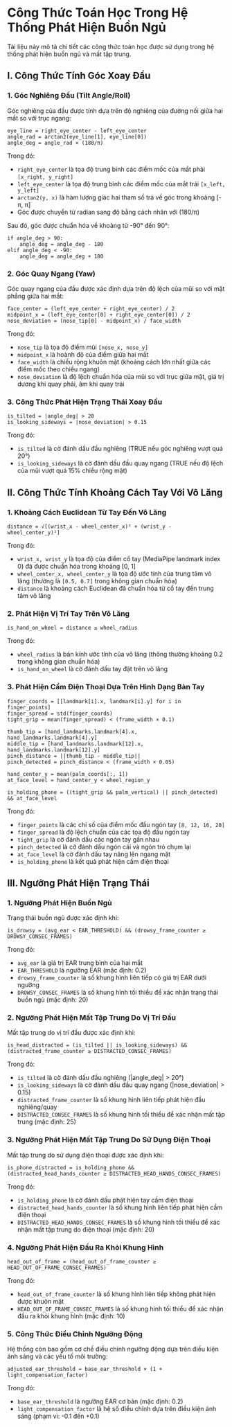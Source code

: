 # Công Thức Toán Học Trong Hệ Thống Phát Hiện Buồn Ngủ

Tài liệu này mô tả chi tiết các công thức toán học được sử dụng trong hệ thống phát hiện buồn ngủ và mất tập trung.

## I. Công Thức Tính Góc Xoay Đầu

### 1. Góc Nghiêng Đầu (Tilt Angle/Roll)

Góc nghiêng của đầu được tính dựa trên độ nghiêng của đường nối giữa hai mắt so với trục ngang:

```
eye_line = right_eye_center - left_eye_center
angle_rad = arctan2(eye_line[1], eye_line[0])
angle_deg = angle_rad × (180/π)
```

Trong đó:
- `right_eye_center` là tọa độ trung bình các điểm mốc của mắt phải `[x_right, y_right]`
- `left_eye_center` là tọa độ trung bình các điểm mốc của mắt trái `[x_left, y_left]` 
- `arctan2(y, x)` là hàm lượng giác hai tham số trả về góc trong khoảng [-π, π]
- Góc được chuyển từ radian sang độ bằng cách nhân với (180/π)

Sau đó, góc được chuẩn hóa về khoảng từ -90° đến 90°:

```
if angle_deg > 90:
    angle_deg = angle_deg - 180
elif angle_deg < -90:
    angle_deg = angle_deg + 180
```

### 2. Góc Quay Ngang (Yaw)

Góc quay ngang của đầu được xác định dựa trên độ lệch của mũi so với mặt phẳng giữa hai mắt:

```
face_center = (left_eye_center + right_eye_center) / 2
midpoint_x = (left_eye_center[0] + right_eye_center[0]) / 2
nose_deviation = (nose_tip[0] - midpoint_x) / face_width
```

Trong đó:
- `nose_tip` là tọa độ điểm mũi `[nose_x, nose_y]`
- `midpoint_x` là hoành độ của điểm giữa hai mắt
- `face_width` là chiều rộng khuôn mặt (khoảng cách lớn nhất giữa các điểm mốc theo chiều ngang)
- `nose_deviation` là độ lệch chuẩn hóa của mũi so với trục giữa mặt, giá trị dương khi quay phải, âm khi quay trái

### 3. Công Thức Phát Hiện Trạng Thái Xoay Đầu

```
is_tilted = |angle_deg| > 20
is_looking_sideways = |nose_deviation| > 0.15
```

Trong đó:
- `is_tilted` là cờ đánh dấu đầu nghiêng (TRUE nếu góc nghiêng vượt quá 20°)
- `is_looking_sideways` là cờ đánh dấu đầu quay ngang (TRUE nếu độ lệch của mũi vượt quá 15% chiều rộng mặt)

## II. Công Thức Tính Khoảng Cách Tay Với Vô Lăng

### 1. Khoảng Cách Euclidean Từ Tay Đến Vô Lăng

```
distance = √[(wrist_x - wheel_center_x)² + (wrist_y - wheel_center_y)²]
```

Trong đó:
- `wrist_x, wrist_y` là tọa độ của điểm cổ tay (MediaPipe landmark index 0) đã được chuẩn hóa trong khoảng [0, 1]
- `wheel_center_x, wheel_center_y` là tọa độ ước tính của trung tâm vô lăng (thường là `[0.5, 0.7]` trong không gian chuẩn hóa)
- `distance` là khoảng cách Euclidean đã chuẩn hóa từ cổ tay đến trung tâm vô lăng

### 2. Phát Hiện Vị Trí Tay Trên Vô Lăng

```
is_hand_on_wheel = distance ≤ wheel_radius
```

Trong đó:
- `wheel_radius` là bán kính ước tính của vô lăng (thông thường khoảng 0.2 trong không gian chuẩn hóa)
- `is_hand_on_wheel` là cờ đánh dấu tay đặt trên vô lăng

### 3. Phát Hiện Cầm Điện Thoại Dựa Trên Hình Dạng Bàn Tay

```
finger_coords = [[landmark[i].x, landmark[i].y] for i in finger_points]
finger_spread = std(finger_coords)
tight_grip = mean(finger_spread) < (frame_width × 0.1)

thumb_tip = [hand_landmarks.landmark[4].x, hand_landmarks.landmark[4].y]
middle_tip = [hand_landmarks.landmark[12].x, hand_landmarks.landmark[12].y]
pinch_distance = ||thumb_tip - middle_tip||
pinch_detected = pinch_distance < (frame_width × 0.05)

hand_center_y = mean(palm_coords[:, 1])
at_face_level = hand_center_y < wheel_region_y

is_holding_phone = ((tight_grip && palm_vertical) || pinch_detected) && at_face_level
```

Trong đó:
- `finger_points` là các chỉ số của điểm mốc đầu ngón tay `[8, 12, 16, 20]`
- `finger_spread` là độ lệch chuẩn của các tọa độ đầu ngón tay
- `tight_grip` là cờ đánh dấu các ngón tay gần nhau
- `pinch_detected` là cờ đánh dấu ngón cái và ngón trỏ chụm lại
- `at_face_level` là cờ đánh dấu tay nâng lên ngang mặt
- `is_holding_phone` là kết quả phát hiện cầm điện thoại

## III. Ngưỡng Phát Hiện Trạng Thái

### 1. Ngưỡng Phát Hiện Buồn Ngủ

Trạng thái buồn ngủ được xác định khi:

```
is_drowsy = (avg_ear < EAR_THRESHOLD) && (drowsy_frame_counter ≥ DROWSY_CONSEC_FRAMES)
```

Trong đó:
- `avg_ear` là giá trị EAR trung bình của hai mắt
- `EAR_THRESHOLD` là ngưỡng EAR (mặc định: 0.2)
- `drowsy_frame_counter` là số khung hình liên tiếp có giá trị EAR dưới ngưỡng
- `DROWSY_CONSEC_FRAMES` là số khung hình tối thiểu để xác nhận trạng thái buồn ngủ (mặc định: 20)

### 2. Ngưỡng Phát Hiện Mất Tập Trung Do Vị Trí Đầu

Mất tập trung do vị trí đầu được xác định khi:

```
is_head_distracted = (is_tilted || is_looking_sideways) && (distracted_frame_counter ≥ DISTRACTED_CONSEC_FRAMES)
```

Trong đó:
- `is_tilted` là cờ đánh dấu đầu nghiêng (|angle_deg| > 20°)
- `is_looking_sideways` là cờ đánh dấu đầu quay ngang (|nose_deviation| > 0.15)
- `distracted_frame_counter` là số khung hình liên tiếp phát hiện đầu nghiêng/quay
- `DISTRACTED_CONSEC_FRAMES` là số khung hình tối thiểu để xác nhận mất tập trung (mặc định: 25)

### 3. Ngưỡng Phát Hiện Mất Tập Trung Do Sử Dụng Điện Thoại

Mất tập trung do sử dụng điện thoại được xác định khi:

```
is_phone_distracted = is_holding_phone && (distracted_head_hands_counter ≥ DISTRACTED_HEAD_HANDS_CONSEC_FRAMES)
```

Trong đó:
- `is_holding_phone` là cờ đánh dấu phát hiện tay cầm điện thoại
- `distracted_head_hands_counter` là số khung hình liên tiếp phát hiện cầm điện thoại
- `DISTRACTED_HEAD_HANDS_CONSEC_FRAMES` là số khung hình tối thiểu để xác nhận mất tập trung do điện thoại (mặc định: 20)

### 4. Ngưỡng Phát Hiện Đầu Ra Khỏi Khung Hình

```
head_out_of_frame = (head_out_of_frame_counter ≥ HEAD_OUT_OF_FRAME_CONSEC_FRAMES)
```

Trong đó:
- `head_out_of_frame_counter` là số khung hình liên tiếp không phát hiện được khuôn mặt
- `HEAD_OUT_OF_FRAME_CONSEC_FRAMES` là số khung hình tối thiểu để xác nhận đầu ra khỏi khung hình (mặc định: 10)

### 5. Công Thức Điều Chỉnh Ngưỡng Động

Hệ thống còn bao gồm cơ chế điều chỉnh ngưỡng động dựa trên điều kiện ánh sáng và các yếu tố môi trường:

```
adjusted_ear_threshold = base_ear_threshold × (1 + light_compensation_factor)
```

Trong đó:
- `base_ear_threshold` là ngưỡng EAR cơ bản (mặc định: 0.2)
- `light_compensation_factor` là hệ số điều chỉnh dựa trên điều kiện ánh sáng (phạm vi: -0.1 đến +0.1)
